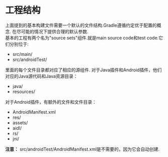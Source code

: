 # 工程结构
上面提到的基本构建文件需要一个默认的文件结构.Gradle遵循约定优于配置的概念. 在尽可能的情况下提供合理的默认参数.  
基本的工程有两个名为"source sets"组件.就是main source code和test code.它们分别位于:
* src/main/
* src/androidTest/

里面的每个文件目录都对应了相应的源组件.
对于Java插件和Android插件，他们对应的Java源代码和Java资源目录：
* java/
* resources/

对于Android插件，有额外的文件和文件目录：
* AndroidManifest.xml
* res/
* assets/
* aidl/
* rs/
* jni/

**注意：** src/androidTest/AndroidManifest.xml是不需要的，因为它会自动创建.


